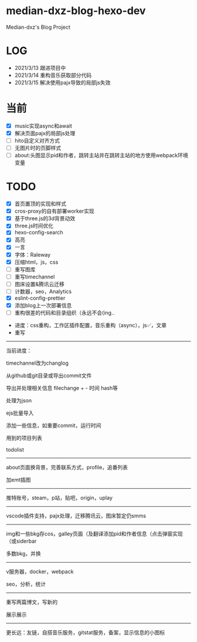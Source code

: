 # median-dxz-blog-hexo-dev

Median-dxz's Blog Project

# LOG

- 2021/3/13 跟进项目中
- 2021/3/14 重构音乐获取部分代码
- 2021/3/15 解决使用pajx导致的局部js失效

# 当前

- [x] music实现async和await
- [x] 解决页面pajx的局部js处理
- [ ] hito自定义对齐方式
- [ ] 无图片时的页脚样式
- [ ] about:头图显示pid和作者，跳转主站并在跳转主站的地方使用webpack环境变量

# TODO

- [x] 首页置顶的实现和样式
- [x] cros-proxy的自有部署worker实现
- [x] 基于three.js的3d背景动效
- [x] three.js时间优化
- [x] hexo-config-search
- [x] 高亮
- [x] 一言
- [x] 字体：Raleway
- [x] 压缩html，js，css
- [ ] 重写图库
- [ ] 重写timechannel
- [ ] 图床设置&腾讯云迁移
- [ ] 计数器，seo，Analytics
- [x] eslint-config-prettier
- [x] 添加blog上一次部署信息
- [ ] 重构很差的代码和目录组织（永远不会(ing..
- 进度：css重构，工作区插件配置，音乐重构（async），js✅，文章
- 重写

---

当前进度：

timechannel改为changlog

从github或git目录或导出commit文件

导出并处理相关信息 filechange + - 时间 hash等

处理为json

ejs批量导入

添加一些信息，如重要commit，运行时间

用到的项目列表

todolist

---

about页面换背景，完善联系方式，profile，追番列表

加emt插图

---

推特账号，steam，p站，贴吧，origin，uplay

---

vscode插件支持，pajx处理，迁移腾讯云，图床暂定仍smms

---

img和一些bkg存cos，galley页面（及翻译添加pid和作者信息（点击弹窗实现（或siderbar

多数bkg，并换

---

v服务器，docker，webpack

seo，分析，统计

---

重写两篇博文，写新的

展示展示

---

更长远：友链，自搭音乐服务，gitstat服务，备案，显示信息的小图标